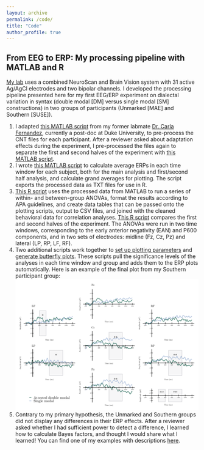 ```yaml
---
layout: archive
permalink: /code/
title: "Code"
author_profile: true
---
```


## From EEG to ERP: My processing pipeline with MATLAB and R

[My lab](https://sites.psu.edu/bildlab/) uses a combined NeuroScan and Brain Vision system with 31 active Ag/AgCl electrodes and two bipolar channels. I developed the processing pipeline presented here for my first EEG/ERP experiment on dialectal variation in syntax (double modal [DM] versus single modal [SM] constructions) in two groups of participants (Unmarked [MAE] and Southern [SUSE]).

1. I adapted [this MATLAB script](https://github.com/hollzzar/eeg-data-scripts/blob/master/DM_process.m) from my former labmate [Dr. Carla Fernandez](https://www.linkedin.com/in/carla-fernandez-5ab404bb/), currently a post-doc at Duke University, to pre-process the CNT files for each participant. After a reviewer asked about adaptation effects during the experiment, I pre-processed the files again to separate the first and second halves of the experiment with [this MATLAB script](https://github.com/hollzzar/eeg-data-scripts/blob/master/DM_process_half.m).
2. I wrote [this MATLAB script](https://github.com/hollzzar/eeg-data-scripts/blob/master/DM_analysis.m) to calculate average ERPs in each time window for each subject, both for the main analysis and first/second half analysis, and calculate grand averages for plotting. The script exports the processed data as TXT files for use in R.
3. [This R script](https://github.com/hollzzar/erp-data-scripts/blob/main/1a_group_analysis.R) uses the processed data from MATLAB to run a series of within- and between-group ANOVAs, format the results according to APA guidelines, and create data tables that can be passed onto the plotting scripts, output to CSV files, and joined with the cleaned behavioral data for correlation analyses. [This R script](https://github.com/hollzzar/erp-data-scripts/blob/main/1b_group_analysis_halves.R) compares the first and second halves of the experiment. The ANOVAs were run in two time windows, corresponding to the early anterior negativity (EAN) and P600 components, and in two sets of electrodes: midline (Fz, Cz, Pz) and lateral (LP, RP, LF, RF).
4. Two additional scripts work together to [set up plotting parameters](https://github.com/hollzzar/erp-data-scripts/blob/main/2_plot_format.R) and [generate butterfly plots](https://github.com/hollzzar/erp-data-scripts/blob/main/3_erp_plots.R). These scripts pull the significance levels of the analyses in each time window and group and adds them to the ERP plots automatically. Here is an example of the final plot from my Southern participant group: ![Southern group butterfly plot](/images/SUSE_erp.png)
5. Contrary to my primary hypothesis, the Unmarked and Southern groups did not display any differences in their ERP effects. After a reviewer asked whether I had sufficient power to detect a difference, I learned how to calculate Bayes factors, and thought I would share what I learned! You can find one of my examples with descriptions [here](https://htmlpreview.github.io/?https://github.com/hollzzar/erp-data-scripts/blob/main/4_bayes_example.html).
